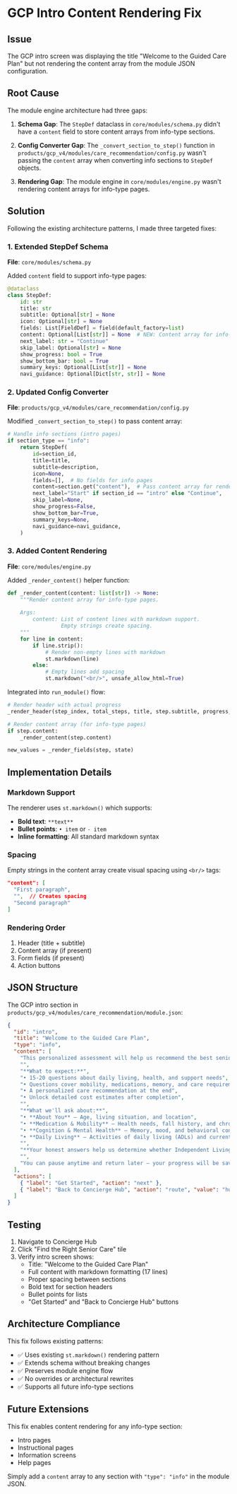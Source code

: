 # GCP Intro Content Rendering Fix

## Issue
The GCP intro screen was displaying the title "Welcome to the Guided Care Plan" but not rendering the content array from the module JSON configuration.

## Root Cause
The module engine architecture had three gaps:

1. **Schema Gap**: The `StepDef` dataclass in `core/modules/schema.py` didn't have a `content` field to store content arrays from info-type sections.

2. **Config Converter Gap**: The `_convert_section_to_step()` function in `products/gcp_v4/modules/care_recommendation/config.py` wasn't passing the `content` array when converting info sections to `StepDef` objects.

3. **Rendering Gap**: The module engine in `core/modules/engine.py` wasn't rendering content arrays for info-type pages.

## Solution
Following the existing architecture patterns, I made three targeted fixes:

### 1. Extended StepDef Schema
**File**: `core/modules/schema.py`

Added `content` field to support info-type pages:

```python
@dataclass
class StepDef:
    id: str
    title: str
    subtitle: Optional[str] = None
    icon: Optional[str] = None
    fields: List[FieldDef] = field(default_factory=list)
    content: Optional[List[str]] = None  # NEW: Content array for info-type pages
    next_label: str = "Continue"
    skip_label: Optional[str] = None
    show_progress: bool = True
    show_bottom_bar: bool = True
    summary_keys: Optional[List[str]] = None
    navi_guidance: Optional[Dict[str, str]] = None
```

### 2. Updated Config Converter
**File**: `products/gcp_v4/modules/care_recommendation/config.py`

Modified `_convert_section_to_step()` to pass content array:

```python
# Handle info sections (intro pages)
if section_type == "info":
    return StepDef(
        id=section_id,
        title=title,
        subtitle=description,
        icon=None,
        fields=[],  # No fields for info pages
        content=section.get("content"),  # Pass content array for rendering
        next_label="Start" if section_id == "intro" else "Continue",
        skip_label=None,
        show_progress=False,
        show_bottom_bar=True,
        summary_keys=None,
        navi_guidance=navi_guidance,
    )
```

### 3. Added Content Rendering
**File**: `core/modules/engine.py`

Added `_render_content()` helper function:

```python
def _render_content(content: list[str]) -> None:
    """Render content array for info-type pages.
    
    Args:
        content: List of content lines with markdown support.
                 Empty strings create spacing.
    """
    for line in content:
        if line.strip():
            # Render non-empty lines with markdown
            st.markdown(line)
        else:
            # Empty lines add spacing
            st.markdown("<br/>", unsafe_allow_html=True)
```

Integrated into `run_module()` flow:

```python
# Render header with actual progress
_render_header(step_index, total_steps, title, step.subtitle, progress, progress_total, show_step_dots, step.id == config.steps[0].id)

# Render content array (for info-type pages)
if step.content:
    _render_content(step.content)

new_values = _render_fields(step, state)
```

## Implementation Details

### Markdown Support
The renderer uses `st.markdown()` which supports:
- **Bold text**: `**text**`
- **Bullet points**: `• item` or `- item`
- **Inline formatting**: All standard markdown syntax

### Spacing
Empty strings in the content array create visual spacing using `<br/>` tags:
```json
"content": [
  "First paragraph",
  "",  // Creates spacing
  "Second paragraph"
]
```

### Rendering Order
1. Header (title + subtitle)
2. Content array (if present)
3. Form fields (if present)
4. Action buttons

## JSON Structure
The GCP intro section in `products/gcp_v4/modules/care_recommendation/module.json`:

```json
{
  "id": "intro",
  "title": "Welcome to the Guided Care Plan",
  "type": "info",
  "content": [
    "This personalized assessment will help us recommend the best senior care option...",
    "",
    "**What to expect:**",
    "• 15-20 questions about daily living, health, and support needs",
    "• Questions cover mobility, medications, memory, and care requirements",
    "• A personalized care recommendation at the end",
    "• Unlock detailed cost estimates after completion",
    "",
    "**What we'll ask about:**",
    "• **About You** – Age, living situation, and location",
    "• **Medication & Mobility** – Health needs, fall history, and chronic conditions",
    "• **Cognition & Mental Health** – Memory, mood, and behavioral concerns",
    "• **Daily Living** – Activities of daily living (ADLs) and current support",
    "",
    "**Your honest answers help us determine whether Independent Living, In-Home Care, Assisted Living, or Memory Care is the best fit.**",
    "",
    "You can pause anytime and return later – your progress will be saved automatically."
  ],
  "actions": [
    { "label": "Get Started", "action": "next" },
    { "label": "Back to Concierge Hub", "action": "route", "value": "hub_concierge" }
  ]
}
```

## Testing
1. Navigate to Concierge Hub
2. Click "Find the Right Senior Care" tile
3. Verify intro screen shows:
   - Title: "Welcome to the Guided Care Plan"
   - Full content with markdown formatting (17 lines)
   - Proper spacing between sections
   - Bold text for section headers
   - Bullet points for lists
   - "Get Started" and "Back to Concierge Hub" buttons

## Architecture Compliance
This fix follows existing patterns:
- ✅ Uses existing `st.markdown()` rendering pattern
- ✅ Extends schema without breaking changes
- ✅ Preserves module engine flow
- ✅ No overrides or architectural rewrites
- ✅ Supports all future info-type sections

## Future Extensions
This fix enables content rendering for any info-type section:
- Intro pages
- Instructional pages
- Information screens
- Help pages

Simply add a `content` array to any section with `"type": "info"` in the module JSON.
